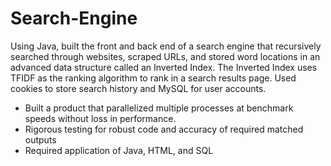 # Search-Engine

Using Java, built the front and back end of a search engine that recursively searched through websites, scraped URLs, and stored word locations in an advanced data structure called an Inverted Index. The Inverted Index uses TFIDF as the ranking algorithm to rank in a search results page. Used cookies to store search history and MySQL for user accounts.

- Built a product that parallelized multiple processes at benchmark speeds without loss in performance.
- Rigorous testing for robust code and accuracy of required matched outputs
- Required application of Java, HTML, and SQL
